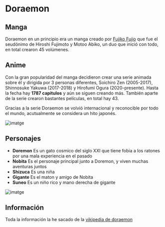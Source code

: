 <h1>Doraemon</h1>

<h2>Manga</h2>

Doraemon en un principio era un manga creado por [Fujiko Fujio](https://github.com/josepb80/GNU.git) que fue el seudónimo de Hiroshi Fujimoto y Motoo Abiko, un duo que inició con todo, en total crearon 45 volúmenes.

<h2>Anime</h2>

Con la gran popularidad del manga decidieron crear una serie animada sobre él y dirigida por 3 personas diferentes, Soichiro Zen (2005-2017), Shinnosuke Yakuwa (2017-2018) y Hirofumi Ogura (2020-presente). Hasta la fecha hay <strong>1787 capitulos</strong> y aún se siguen creando más. También aparte de la serie crearon bastantes películas, en total hay 43.

Gracias a la serie Doraemon se volvió internacional y reconocible por todo el mundo, acutualmente se considera un hito japonés.

![imatge](https://github.com/user-attachments/assets/24b1f0c8-1bfc-496e-a637-455739ef7b54)

<h2>Personajes</h2>

- <strong>Doremon</strong>
Es un gato cosmico del siglo XXI que tiene fobia a los ratones por una mala experiencia en el pasado
- <strong>Nobita</strong>
Es el personaje principal junto a Doremon, y viven muchas aventuras juntos
- <strong>Shizuca</strong>
Es una niña
- <strong>Gigante</strong>
Es el maton y amigo de Nobita
- <strong>Suneo</strong>
Es un niño rico y mano derecha de gigante

![imatge](https://github.com/user-attachments/assets/348d2af3-baed-4a9c-9adc-dc11848a39c0)

<h2>Información</h2>

Toda la información la he sacado de la [vikipedia de doraemon](https://ca.wikipedia.org/wiki/Doraemon)
